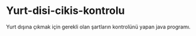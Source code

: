 # Yurt-disi-cikis-kontrolu
Yurt dışına çıkmak için gerekli olan şartların kontrolünü yapan java programı.
